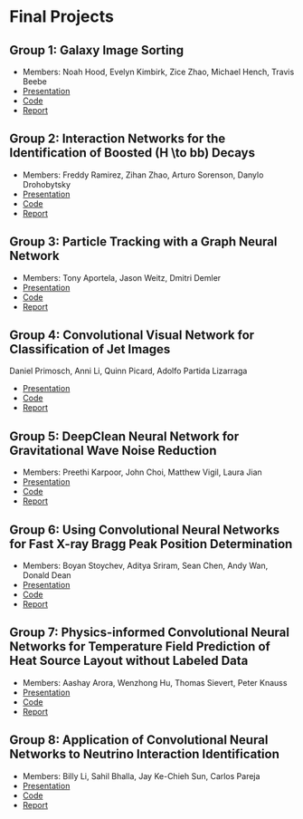 # Final Projects

## Group 1: Galaxy Image Sorting
- Members: Noah Hood, Evelyn Kimbirk, Zice Zhao, Michael Hench, Travis Beebe
- [Presentation](https://jduarte.physics.ucsd.edu/phys139_239/finalprojects/Group1_Presentation.pdf)
- [Code](https://github.com/blackcomb-dev/phys139-239-final-proj)
- [Report]()

## Group 2: Interaction Networks for the Identification of Boosted \(H \to bb\) Decays
- Members: Freddy Ramirez, Zihan Zhao, Arturo Sorenson, Danylo Drohobytsky
- [Presentation](https://jduarte.physics.ucsd.edu/phys139_239/finalprojects/Group2_Presentation.pdf)
- [Code](https://github.com/JavierZhao/Reproduction_of_IN)
- [Report]()

## Group 3: Particle Tracking with a Graph Neural Network
- Members: Tony Aportela, Jason Weitz, Dmitri Demler
- [Presentation](https://jduarte.physics.ucsd.edu/phys139_239/finalprojects/Group3_Presentation.pdf)
- [Code](https://github.com/AnthonyAportela/physML_group3)
- [Report]()

## Group 4: Convolutional Visual Network for Classification of Jet Images
Daniel Primosch, Anni Li, Quinn Picard, Adolfo Partida Lizarraga
- [Presentation](https://jduarte.physics.ucsd.edu/phys139_239/finalprojects/Group4_Presentation.pdf)
- [Code](https://github.com/danprim/phys239_project)
- [Report]()

## Group 5: DeepClean Neural Network for Gravitational Wave Noise Reduction
- Members: Preethi Karpoor, John Choi, Matthew Vigil, Laura Jian
- [Presentation](https://jduarte.physics.ucsd.edu/phys139_239/finalprojects/Group5_Presentation.pdf)
- [Code](https://github.com/telmar3/PHYS139_FinalProject)
- [Report]()

## Group 6: Using Convolutional Neural Networks for Fast X-ray Bragg Peak Position Determination
- Members: Boyan Stoychev, Aditya Sriram, Sean Chen, Andy Wan, Donald Dean
- [Presentation](https://jduarte.physics.ucsd.edu/phys139_239/finalprojects/Group6_Presentation.pdf)
- [Code](https://github.com/miwan1/PHYS139_Group6_Project)
- [Report]()

## Group 7: Physics-informed Convolutional Neural Networks for Temperature Field Prediction of Heat Source Layout without Labeled Data
- Members: Aashay Arora, Wenzhong Hu, Thomas Sievert, Peter Knauss
- [Presentation](https://jduarte.physics.ucsd.edu/phys139_239/finalprojects/Group7_Presentation.pdf)
- [Code](https://github.com/aaarora/hsl-tfp)
- [Report]()

## Group 8: Application of Convolutional Neural Networks to Neutrino Interaction Identification
- Members: Billy Li, Sahil Bhalla, Jay Ke-Chieh Sun, Carlos Pareja
- [Presentation](https://jduarte.physics.ucsd.edu/phys139_239/finalprojects/Group8_Presentation.pdf)
- [Code](https://github.com/cpareja3025/phys139-239_final_project)
- [Report]()

